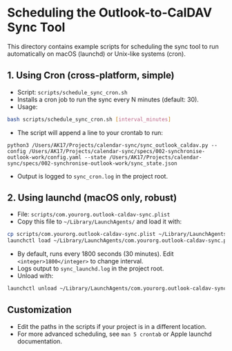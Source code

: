 # Scheduling the Outlook-to-CalDAV Sync Tool

This directory contains example scripts for scheduling the sync tool to run automatically on macOS (launchd) or Unix-like systems (cron).

## 1. Using Cron (cross-platform, simple)

- Script: `scripts/schedule_sync_cron.sh`
- Installs a cron job to run the sync every N minutes (default: 30).
- Usage:

```sh
bash scripts/schedule_sync_cron.sh [interval_minutes]
```
- The script will append a line to your crontab to run:

```
python3 /Users/AK17/Projects/calendar-sync/sync_outlook_caldav.py --config /Users/AK17/Projects/calendar-sync/specs/002-synchronise-outlook-work/config.yaml --state /Users/AK17/Projects/calendar-sync/specs/002-synchronise-outlook-work/sync_state.json
```

- Output is logged to `sync_cron.log` in the project root.

## 2. Using launchd (macOS only, robust)

- File: `scripts/com.yourorg.outlook-caldav-sync.plist`
- Copy this file to `~/Library/LaunchAgents/` and load it with:

```sh
cp scripts/com.yourorg.outlook-caldav-sync.plist ~/Library/LaunchAgents/
launchctl load ~/Library/LaunchAgents/com.yourorg.outlook-caldav-sync.plist
```

- By default, runs every 1800 seconds (30 minutes). Edit `<integer>1800</integer>` to change interval.
- Logs output to `sync_launchd.log` in the project root.
- Unload with:

```sh
launchctl unload ~/Library/LaunchAgents/com.yourorg.outlook-caldav-sync.plist
```

## Customization
- Edit the paths in the scripts if your project is in a different location.
- For more advanced scheduling, see `man 5 crontab` or Apple launchd documentation.
